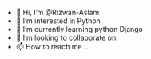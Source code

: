 - 👋 Hi, I’m @Rizwan-Aslam
- 👀 I’m interested in Python
- 🌱 I’m currently learning python Django
- 💞️ I’m looking to collaborate on
- 📫 How to reach me ...

<!---
Rizwan-Aslam/Rizwan-Aslam is a ✨ special ✨ repository because its `README.md` (this file) appears on your GitHub profile.
You can click the Preview link to take a look at your changes.
--->
